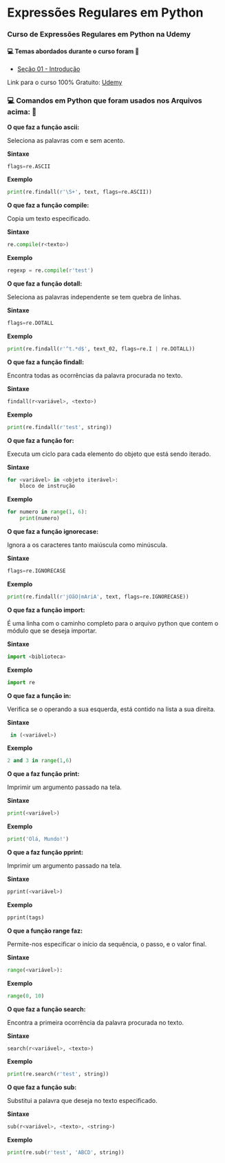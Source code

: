 # Expressões Regulares em Python
### Curso de Expressões Regulares em Python na Udemy 
#### :computer: Temas abordados durante o curso foram :rocket:
- [Seção 01 - Introdução]()


Link para o curso 100% Gratuito: [Udemy](https://www.udemy.com/course/expressoes-regulares-com-python-3-curso-gratuito/)


### :computer: Comandos em Python que foram usados nos Arquivos acima: :rocket:
**O que faz a função ascii:**

Seleciona as palavras com e sem acento.

**Sintaxe**

~~~py
flags=re.ASCII
~~~

**Exemplo**

~~~py
print(re.findall(r'\S+', text, flags=re.ASCII))
~~~

**O que faz a função compile:**

Copia um texto especificado.

**Sintaxe**

~~~py
re.compile(r<texto>)
~~~

**Exemplo**

~~~py
regexp = re.compile(r'test')
~~~

**O que faz a função dotall:**

Seleciona as palavras independente se tem quebra de linhas.

**Sintaxe**

~~~py
flags=re.DOTALL
~~~

**Exemplo**

~~~py
print(re.findall(r'^t.*d$', text_02, flags=re.I | re.DOTALL))
~~~

**O que faz a função findall:**

Encontra todas as ocorrências da palavra procurada no texto.

**Sintaxe**

~~~py
findall(r<variável>, <texto>)
~~~

**Exemplo**

~~~py
print(re.findall(r'test', string))
~~~

**O que faz a função for:**

Executa um ciclo para cada elemento do objeto que está sendo iterado.

**Sintaxe**

~~~py
for <variável> in <objeto iterável>:
    bloco de instrução
~~~

**Exemplo**

~~~py
for numero in range(1, 6):
    print(numero)
~~~

**O que faz a função ignorecase:**

Ignora a os caracteres tanto maiúscula como minúscula.

**Sintaxe**

~~~py
flags=re.IGNORECASE
~~~

**Exemplo**

~~~py
print(re.findall(r'jOãO|mAriA', text, flags=re.IGNORECASE))
~~~

**O que faz a função import:**

É uma linha com o caminho completo para o arquivo python que contem o módulo que se deseja importar.

**Sintaxe**

~~~py
import <biblioteca>
~~~

**Exemplo**

~~~py
import re
~~~

**O que faz a função in:**

Verifica se o operando a sua esquerda, está contido na lista a sua direita.

**Sintaxe**

~~~py
 in (<variável>)
~~~

**Exemplo**

~~~py
2 and 3 in range(1,6)
~~~

**O que a faz função print:**

Imprimir um argumento passado na tela.

**Sintaxe**

~~~py
print(<variável>)
~~~

**Exemplo**

~~~py
print('Olá, Mundo!')
~~~

**O que a faz função pprint:**

Imprimir um argumento passado na tela.

**Sintaxe**

~~~py
pprint(<variável>)
~~~

**Exemplo**

~~~py
pprint(tags)
~~~

**O que a função range faz:**

Permite-nos especificar o início da sequência, o passo, e o valor final.

**Sintaxe**

~~~py
range(<variável>):
~~~

**Exemplo**

~~~py
range(0, 10)
~~~

**O que faz a função search:**

Encontra a primeira ocorrência da palavra procurada no texto.

**Sintaxe**

~~~py
search(r<variável>, <texto>)
~~~

**Exemplo**

~~~py
print(re.search(r'test', string))
~~~

**O que faz a função sub:**

Substitui a palavra que deseja no texto especificado.

**Sintaxe**

~~~py
sub(r<variável>, <texto>, <string>)
~~~

**Exemplo**

~~~py
print(re.sub(r'test', 'ABCD', string))
~~~
















